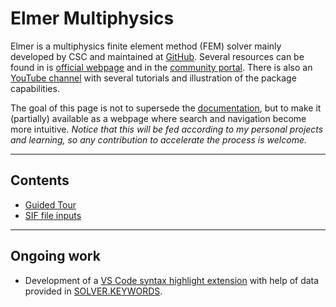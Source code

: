 # Elmer Multiphysics

Elmer is a multiphysics finite element method (FEM) solver mainly developed by CSC and maintained at [GitHub](https://github.com/ElmerCSC/elmerfem). Several resources can be found in is [official webpage](https://www.csc.fi/web/elmer) and in the [community portal](https://www.elmerfem.org/blog/). There is also an [YouTube channel](https://www.youtube.com/@elmerfem) with several tutorials and illustration of the package capabilities.

The goal of this page is not to supersede the [documentation](https://www.csc.fi/web/elmer/documentation), but to make it (partially) available as a webpage where search and navigation become more intuitive. *Notice that this will be fed according to my personal projects and learning, so any contribution to accelerate the process is welcome.*

---
## Contents

- [Guided Tour](Guided-Tour.md)
- [SIF file inputs](SIF.md)

---
## Ongoing work

- Development of a [VS Code syntax highlight extension](https://github.com/wallytutor/WallyToolbox.jl/tree/main/helpers/syntax-highlighters/sif) with help of data provided in [SOLVER.KEYWORDS](https://github.com/ElmerCSC/elmerfem/blob/devel/fem/src/SOLVER.KEYWORDS).
